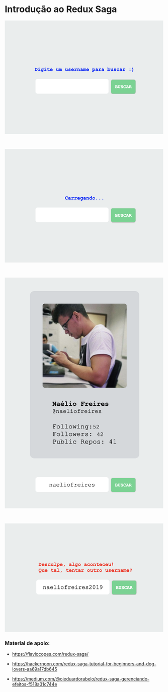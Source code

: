 # Introdução ao Redux Saga

![alt text](inicio.png)

<br/>

![alt text](carregando.png)

<br/>

![alt text](resultado.png)

<br/>

![alt text](error.png)

### Material de apoio:

- https://flaviocopes.com/redux-saga/

- https://hackernoon.com/redux-saga-tutorial-for-beginners-and-dog-lovers-aa69a17db645

- https://medium.com/@oieduardorabelo/redux-saga-gerenciando-efeitos-f518a31c744e
